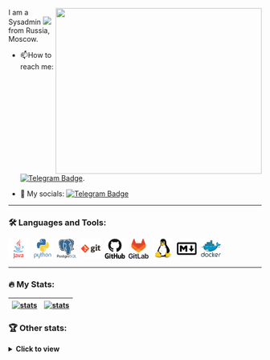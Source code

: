 <p>
    <img src="https://media1.tenor.com/m/KiQ71OnI4Q8AAAAC/pusheen-fast.gif" align="right" width="410" height="330" />
   I am a Sysadmin <img src="https://i.pinimg.com/736x/26/72/87/267287998b240b99ee772b80a3c90e8e.jpg" width="30"> from Russia, Moscow. 

- :mailbox:How to reach me:[![Telegram Badge](https://img.shields.io/badge/-Telegram-blue?style=flat&logo=Telegram&logoColor=white)](https://t.me/A_Markus/)</a>.
</p>

- :iphone: My socials: [![Telegram Badge](https://img.shields.io/badge/-Telegram-blue?style=flat&logo=Telegram&logoColor=white)](https://t.me/A_Markus/)
    
-----------

### :hammer_and_wrench: Languages and Tools:
<div>
  <img src="https://github.com/devicons/devicon/blob/master/icons/java/java-original-wordmark.svg" title="Java" width="40" height="40"/>&nbsp;
  <img src="https://github.com/devicons/devicon/blob/master/icons/python/python-original-wordmark.svg" title="Python" width="40" height="40"/>&nbsp;
  <img src="https://github.com/devicons/devicon/blob/master/icons/postgresql/postgresql-original-wordmark.svg" title="PostgreSQL" alt="PostgreSQL" width="40" height="40"/>&nbsp;
  <img src="https://github.com/devicons/devicon/blob/master/icons/git/git-original-wordmark.svg" title="Git" width="40" height="40"/>&nbsp;
  <img src="https://github.com/devicons/devicon/blob/master/icons/github/github-original-wordmark.svg" title="GitHub" width="40" height="40"/>&nbsp;
  <img src="https://github.com/devicons/devicon/blob/master/icons/gitlab/gitlab-original-wordmark.svg" title="GitLab" width="40" height="40"/>&nbsp;
  <img src="https://github.com/devicons/devicon/blob/master/icons/linux/linux-original.svg" title="Linux" width="40" height="40"/>&nbsp;
  <img src="https://github.com/devicons/devicon/blob/master/icons/markdown/markdown-original.svg" title="Markdown" width="40" height="40"/>&nbsp;
  <img src="https://github.com/devicons/devicon/blob/master/icons/docker/docker-original-wordmark.svg" title="Docker" width="40" height="40"/>&nbsp;
</div>

-------------

### :fire: My Stats:

| <a href="https://github.com/andruhes/github-readme-stats"><img align="center" src="https://github-readme-stats.vercel.app/api/top-langs?username=andruhes&show_icons=true&layout=compact&langs_count=8&hide=jupyter%20notebook&exclude_repo=DataCamp_projects&hide_border=true&theme=flag-india" alt="stats" /></a> | <a href="https://git.io/streak-stats"><img align="center" src="https://github-readme-streak-stats.herokuapp.com/?user=andruhes&hide_border=true" alt="stats" /></a></a> |
| ------------- | ------------- |


### :trophy: Other stats:

<details>
  <summary><b>Click to view</b></summary>

| <a href="https://github.com/andruhes/github-readme-stats"><img align="center" src="https://github-readme-stats.vercel.app/api?username=andruhes&show_icons=true&hide_border=true&include_all_commits=true&theme=flag-india&hide=contribs" /> | <a href="https://github.com/ryo-ma/github-profile-trophy"><img align="center" src="https://github-profile-trophy.vercel.app/?username=andruhes&theme=flat&row=2&column=3&margin-w=11.47&margin-h=11.47" /></a> |
| ------------- | ------------- |

</details>
  
